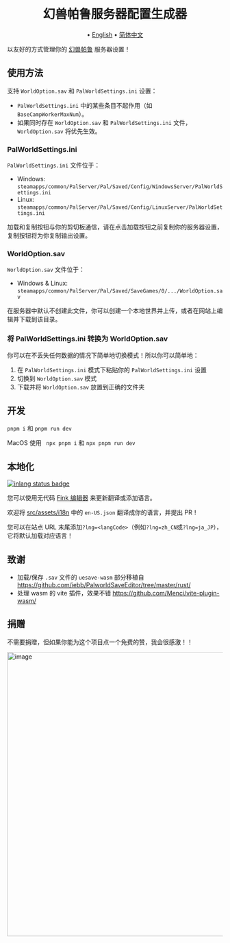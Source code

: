 <h1 align="center">
  <br>
    幻兽帕鲁服务器配置生成器
  <br>
</h1>
<p align="center">
   • <a href="/README.md">English</a>
   • <a href="/docs/README_zh_CN.md">简体中文</a>
</p>

以友好的方式管理你的 [幻兽帕鲁](https://store.steampowered.com/app/1623730/Palworld/) 服务器设置！

## 使用方法

支持 `WorldOption.sav` 和 `PalWorldSettings.ini` 设置：

- `PalWorldSettings.ini` 中的某些条目不起作用（如 `BaseCampWorkerMaxNum`）。
- 如果同时存在 `WorldOption.sav` 和 `PalWorldSettings.ini` 文件，`WorldOption.sav` 将优先生效。

### PalWorldSettings.ini

`PalWorldSettings.ini` 文件位于：

- Windows: `steamapps/common/PalServer/Pal/Saved/Config/WindowsServer/PalWorldSettings.ini`
- Linux: `steamapps/common/PalServer/Pal/Saved/Config/LinuxServer/PalWorldSettings.ini`

加载和复制按钮与你的剪切板通信，请在点击加载按钮之前复制你的服务器设置，
复制按钮将为你复制输出设置。

### WorldOption.sav

`WorldOption.sav` 文件位于：

- Windows & Linux: `steamapps/common/PalServer/Pal/Saved/SaveGames/0/.../WorldOption.sav`

在服务器中默认不创建此文件，你可以创建一个本地世界并上传，或者在网站上编辑并下载到该目录。

### 将 PalWorldSettings.ini 转换为 WorldOption.sav

你可以在不丢失任何数据的情况下简单地切换模式！所以你可以简单地：

1. 在 `PalWorldSettings.ini` 模式下粘贴你的 `PalWorldSettings.ini` 设置
2. 切换到 `WorldOption.sav` 模式
3. 下载并将 `WorldOption.sav` 放置到正确的文件夹

## 开发

`pnpm i` 和 `pnpm run dev`

MacOS 使用 ` npx pnpm i` 和 `npx pnpm run dev`

## 本地化
[![inlang status badge](https://badge.inlang.com/?url=github.com/Bluefissure/pal-conf)](https://fink.inlang.com/github.com/Bluefissure/pal-conf?ref=badge)

您可以使用无代码 [Fink 编辑器](https://fink.inlang.com/github.com/Bluefissure/pal-conf) 来更新翻译或添加语言。

欢迎将 [src/assets/i18n](/src/assets/i18n) 中的 `en-US.json` 翻译成你的语言，并提出 PR！

您可以在站点 URL 末尾添加`?lng=<langCode>`（例如`?lng=zh_CN`或`?lng=ja_JP`），它将默认加载对应语言！

## 致谢

- 加载/保存 `.sav` 文件的 `uesave-wasm` 部分移植自 https://github.com/iebb/PalworldSaveEditor/tree/master/rust/
- 处理 wasm 的 vite 插件，效果不错 https://github.com/Menci/vite-plugin-wasm/

## 捐赠

不需要捐赠，但如果你能为这个项目点一个免费的赞，我会很感激！！

<img width="662" alt="image" src="https://github.com/Bluefissure/pal-conf/assets/9719003/906de048-99cc-4448-bf21-93440ac0c1f1">
